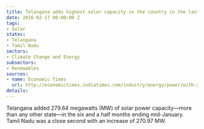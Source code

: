 ```yaml
---
title: Telangana adds highest solar capacity in the country in the last six months
date: 2016-02-17 00:00:00 Z
tags:
- Solar
states:
- Telangana
- Tamil Nadu
sectors:
- Climate Change and Energy
subsectors:
- Renewables
sources:
- name: Economic Times
  url: http://economictimes.indiatimes.com/industry/energy/power/with-279-64-mw-telangana-leads-in-solar-power-capacity-addition/articleshow/50909703.cms
details: 
---
```


Telangana added 279.64 megawatts (MW) of solar power capacity—more than any other state—in the six and a half months ending mid-January. Tamil Nadu was a close second with an increase of 270.97 MW.

